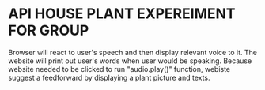 # API HOUSE PLANT EXPEREIMENT FOR GROUP 
Browser will react to user's speech and then display relevant voice to it. The website will print out user's words when user would be speaking. Because website needed to be clicked to run "audio.play()" function, webiste suggest a feedforward by displaying a plant picture and texts.  

